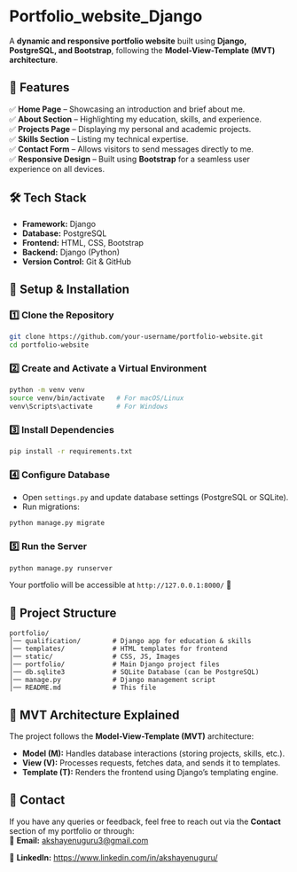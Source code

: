 # Portfolio_website_Django 

A **dynamic and responsive portfolio website** built using **Django, PostgreSQL, and Bootstrap**, following the **Model-View-Template (MVT) architecture**.  

## **📌 Features**  
✅ **Home Page** – Showcasing an introduction and brief about me.  
✅ **About Section** – Highlighting my education, skills, and experience.  
✅ **Projects Page** – Displaying my personal and academic projects.  
✅ **Skills Section** – Listing my technical expertise.  
✅ **Contact Form** – Allows visitors to send messages directly to me.  
✅ **Responsive Design** – Built using **Bootstrap** for a seamless user experience on all devices.  

## **🛠 Tech Stack**  
- **Framework:** Django  
- **Database:** PostgreSQL  
- **Frontend:** HTML, CSS, Bootstrap  
- **Backend:** Django (Python)  
- **Version Control:** Git & GitHub  

## **🔧 Setup & Installation**  

### **1️⃣ Clone the Repository**  
```sh
git clone https://github.com/your-username/portfolio-website.git
cd portfolio-website
```

### **2️⃣ Create and Activate a Virtual Environment**  
```sh
python -m venv venv
source venv/bin/activate   # For macOS/Linux
venv\Scripts\activate      # For Windows
```

### **3️⃣ Install Dependencies**  
```sh
pip install -r requirements.txt
```

### **4️⃣ Configure Database**  
- Open `settings.py` and update database settings (PostgreSQL or SQLite).  
- Run migrations:  
```sh
python manage.py migrate
```

### **5️⃣ Run the Server**  
```sh
python manage.py runserver
```
Your portfolio will be accessible at `http://127.0.0.1:8000/` 🚀  

## **📂 Project Structure**  
```
portfolio/
│── qualification/        # Django app for education & skills
│── templates/            # HTML templates for frontend
│── static/               # CSS, JS, Images
│── portfolio/            # Main Django project files
│── db.sqlite3            # SQLite Database (can be PostgreSQL)
│── manage.py             # Django management script
│── README.md             # This file
```

## **📜 MVT Architecture Explained**  
The project follows the **Model-View-Template (MVT)** architecture:  
- **Model (M):** Handles database interactions (storing projects, skills, etc.).  
- **View (V):** Processes requests, fetches data, and sends it to templates.  
- **Template (T):** Renders the frontend using Django’s templating engine.  

## **📩 Contact**  
If you have any queries or feedback, feel free to reach out via the **Contact** section of my portfolio or through:  
📧 **Email:** akshayenuguru3@gmail.com 

🔗 **LinkedIn:** https://www.linkedin.com/in/akshayenuguru/
